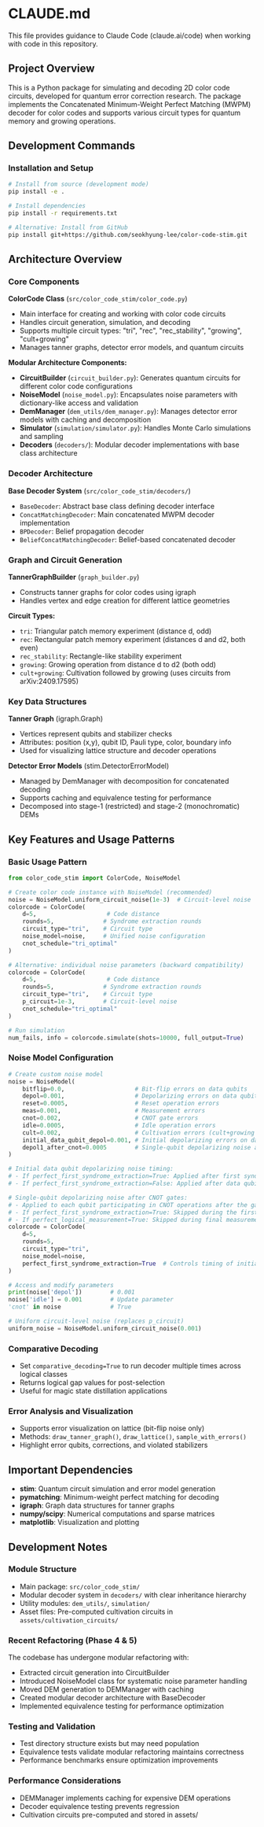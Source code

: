 # CLAUDE.md

This file provides guidance to Claude Code (claude.ai/code) when working with code in this repository.

## Project Overview

This is a Python package for simulating and decoding 2D color code circuits, developed for quantum error correction research. The package implements the Concatenated Minimum-Weight Perfect Matching (MWPM) decoder for color codes and supports various circuit types for quantum memory and growing operations.

## Development Commands

### Installation and Setup
```bash
# Install from source (development mode)
pip install -e .

# Install dependencies
pip install -r requirements.txt

# Alternative: Install from GitHub
pip install git+https://github.com/seokhyung-lee/color-code-stim.git
```

## Architecture Overview

### Core Components

**ColorCode Class** (`src/color_code_stim/color_code.py`)
- Main interface for creating and working with color code circuits
- Handles circuit generation, simulation, and decoding
- Supports multiple circuit types: "tri", "rec", "rec_stability", "growing", "cult+growing"
- Manages tanner graphs, detector error models, and quantum circuits

**Modular Architecture Components:**
- **CircuitBuilder** (`circuit_builder.py`): Generates quantum circuits for different color code configurations
- **NoiseModel** (`noise_model.py`): Encapsulates noise parameters with dictionary-like access and validation
- **DemManager** (`dem_utils/dem_manager.py`): Manages detector error models with caching and decomposition
- **Simulator** (`simulation/simulator.py`): Handles Monte Carlo simulations and sampling
- **Decoders** (`decoders/`): Modular decoder implementations with base class architecture

### Decoder Architecture

**Base Decoder System** (`src/color_code_stim/decoders/`)
- `BaseDecoder`: Abstract base class defining decoder interface
- `ConcatMatchingDecoder`: Main concatenated MWPM decoder implementation
- `BPDecoder`: Belief propagation decoder
- `BeliefConcatMatchingDecoder`: Belief-based concatenated decoder

### Graph and Circuit Generation

**TannerGraphBuilder** (`graph_builder.py`)
- Constructs tanner graphs for color codes using igraph
- Handles vertex and edge creation for different lattice geometries

**Circuit Types:**
- `tri`: Triangular patch memory experiment (distance d, odd)
- `rec`: Rectangular patch memory experiment (distances d and d2, both even)  
- `rec_stability`: Rectangle-like stability experiment
- `growing`: Growing operation from distance d to d2 (both odd)
- `cult+growing`: Cultivation followed by growing (uses circuits from arXiv:2409.17595)

### Key Data Structures

**Tanner Graph** (igraph.Graph)
- Vertices represent qubits and stabilizer checks
- Attributes: position (x,y), qubit ID, Pauli type, color, boundary info
- Used for visualizing lattice structure and decoder operations

**Detector Error Models** (stim.DetectorErrorModel)
- Managed by DemManager with decomposition for concatenated decoding
- Supports caching and equivalence testing for performance
- Decomposed into stage-1 (restricted) and stage-2 (monochromatic) DEMs

## Key Features and Usage Patterns

### Basic Usage Pattern
```python
from color_code_stim import ColorCode, NoiseModel

# Create color code instance with NoiseModel (recommended)
noise = NoiseModel.uniform_circuit_noise(1e-3)  # Circuit-level noise
colorcode = ColorCode(
    d=5,                    # Code distance
    rounds=5,              # Syndrome extraction rounds
    circuit_type="tri",    # Circuit type
    noise_model=noise,     # Unified noise configuration
    cnot_schedule="tri_optimal"
)

# Alternative: individual noise parameters (backward compatibility)
colorcode = ColorCode(
    d=5,                    # Code distance
    rounds=5,              # Syndrome extraction rounds
    circuit_type="tri",    # Circuit type
    p_circuit=1e-3,        # Circuit-level noise
    cnot_schedule="tri_optimal"
)

# Run simulation
num_fails, info = colorcode.simulate(shots=10000, full_output=True)
```

### Noise Model Configuration
```python
# Create custom noise model
noise = NoiseModel(
    bitflip=0.0,                    # Bit-flip errors on data qubits
    depol=0.001,                    # Depolarizing errors on data qubits  
    reset=0.0005,                   # Reset operation errors
    meas=0.001,                     # Measurement errors
    cnot=0.002,                     # CNOT gate errors
    idle=0.0005,                    # Idle operation errors
    cult=0.002,                     # Cultivation errors (cult+growing only)
    initial_data_qubit_depol=0.001, # Initial depolarizing errors on data qubits
    depol1_after_cnot=0.0005        # Single-qubit depolarizing noise after CNOT gates
)

# Initial data qubit depolarizing noise timing:
# - If perfect_first_syndrome_extraction=True: Applied after first syndrome extraction round
# - If perfect_first_syndrome_extraction=False: Applied after data qubit initialization

# Single-qubit depolarizing noise after CNOT gates:
# - Applied to each qubit participating in CNOT operations after the gates are applied
# - If perfect_first_syndrome_extraction=True: Skipped during the first syndrome extraction round
# - If perfect_logical_measurement=True: Skipped during final measurement operations
colorcode = ColorCode(
    d=5,
    rounds=5,
    circuit_type="tri",
    noise_model=noise,
    perfect_first_syndrome_extraction=True  # Controls timing of initial_data_qubit_depol
)

# Access and modify parameters
print(noise['depol'])        # 0.001
noise['idle'] = 0.001        # Update parameter
'cnot' in noise              # True

# Uniform circuit-level noise (replaces p_circuit)
uniform_noise = NoiseModel.uniform_circuit_noise(0.001)
```

### Comparative Decoding
- Set `comparative_decoding=True` to run decoder multiple times across logical classes
- Returns logical gap values for post-selection
- Useful for magic state distillation applications

### Error Analysis and Visualization
- Supports error visualization on lattice (bit-flip noise only)
- Methods: `draw_tanner_graph()`, `draw_lattice()`, `sample_with_errors()`
- Highlight error qubits, corrections, and violated stabilizers

## Important Dependencies

- **stim**: Quantum circuit simulation and error model generation
- **pymatching**: Minimum-weight perfect matching for decoding
- **igraph**: Graph data structures for tanner graphs
- **numpy/scipy**: Numerical computations and sparse matrices
- **matplotlib**: Visualization and plotting

## Development Notes

### Module Structure
- Main package: `src/color_code_stim/`
- Modular decoder system in `decoders/` with clear inheritance hierarchy
- Utility modules: `dem_utils/`, `simulation/`
- Asset files: Pre-computed cultivation circuits in `assets/cultivation_circuits/`

### Recent Refactoring (Phase 4 & 5)
The codebase has undergone modular refactoring with:
- Extracted circuit generation into CircuitBuilder
- Introduced NoiseModel class for systematic noise parameter handling
- Moved DEM generation to DEMManager with caching
- Created modular decoder architecture with BaseDecoder
- Implemented equivalence testing for performance optimization

### Testing and Validation
- Test directory structure exists but may need population
- Equivalence tests validate modular refactoring maintains correctness
- Performance benchmarks ensure optimization improvements

### Performance Considerations
- DEMManager implements caching for expensive DEM operations
- Decoder equivalence testing prevents regression
- Cultivation circuits pre-computed and stored in assets/